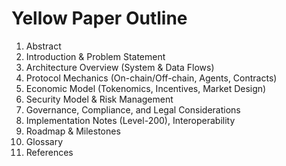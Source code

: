 # Yellow Paper Outline

1. Abstract
2. Introduction & Problem Statement
3. Architecture Overview (System & Data Flows)
4. Protocol Mechanics (On-chain/Off-chain, Agents, Contracts)
5. Economic Model (Tokenomics, Incentives, Market Design)
6. Security Model & Risk Management
7. Governance, Compliance, and Legal Considerations
8. Implementation Notes (Level-200), Interoperability
9. Roadmap & Milestones
10. Glossary
11. References


